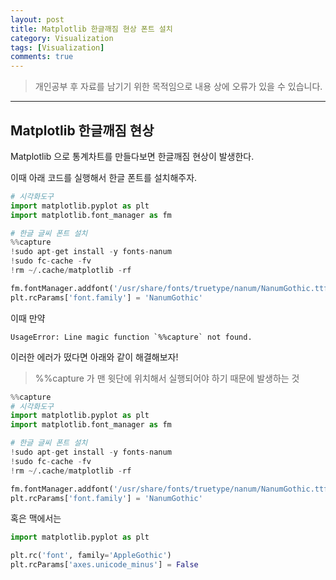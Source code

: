 ```yaml
---
layout: post
title: Matplotlib 한글깨짐 현상 폰트 설치 
category: Visualization
tags: [Visualization]
comments: true
---
```


> 개인공부 후 자료를 남기기 위한 목적임으로 내용 상에 오류가 있을 수 있습니다.    

<hr>

## Matplotlib 한글깨짐 현상

Matplotlib 으로 통계차트를 만들다보면 한글깨짐 현상이 발생한다.

이때 아래 코드를 실행해서 한글 폰트를 설치해주자.


```python 
# 시각화도구
import matplotlib.pyplot as plt
import matplotlib.font_manager as fm

# 한글 글씨 폰트 설치 
%%capture
!sudo apt-get install -y fonts-nanum
!sudo fc-cache -fv
!rm ~/.cache/matplotlib -rf

fm.fontManager.addfont('/usr/share/fonts/truetype/nanum/NanumGothic.ttf')
plt.rcParams['font.family'] = 'NanumGothic'
```


이때 만약 

```
UsageError: Line magic function `%%capture` not found.
``` 

이러한 에러가 떴다면 아래와 같이 해결해보자!
> %%capture 가 맨 윗단에 위치해서 실행되어야 하기 때문에 발생하는 것 

```python 
%%capture
# 시각화도구
import matplotlib.pyplot as plt
import matplotlib.font_manager as fm

# 한글 글씨 폰트 설치 
!sudo apt-get install -y fonts-nanum
!sudo fc-cache -fv
!rm ~/.cache/matplotlib -rf

fm.fontManager.addfont('/usr/share/fonts/truetype/nanum/NanumGothic.ttf')
plt.rcParams['font.family'] = 'NanumGothic'
```

혹은 맥에서는

```python 
import matplotlib.pyplot as plt

plt.rc('font', family='AppleGothic')
plt.rcParams['axes.unicode_minus'] = False
```